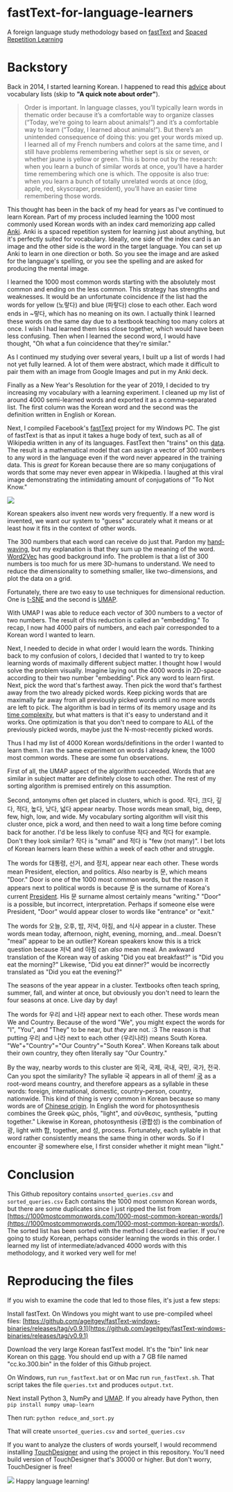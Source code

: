 [//]: # (For development of this README.md, use http://markdownlivepreview.com/)

# fastText-for-language-learners
A foreign language study methodology based on [fastText](https://github.com/facebookresearch/fastText) and [Spaced Repetition Learning](https://en.wikipedia.org/wiki/Spaced_repetition)

# Backstory
Back in 2014, I started learning Korean. I happened to read this [advice](https://blog.fluent-forever.com/base-vocabulary-list/) about vocabulary lists (skip to **"A quick note about order"**).

> Order is important. In language classes, you’ll typically learn words in thematic order because it’s a comfortable way to organize classes (“Today, we’re going to learn about animals!”) and it’s a comfortable way to learn (“Today, I learned about animals!”). But there’s an unintended consequence of doing this: you get your words mixed up. I learned all of my French numbers and colors at the same time, and I still have problems remembering whether sept is six or seven, or whether jaune is yellow or green. This is borne out by the research: when you learn a bunch of similar words at once, you’ll have a harder time remembering which one is which. The opposite is also true: when you learn a bunch of totally unrelated words at once (dog, apple, red, skyscraper, president), you’ll have an easier time remembering those words.

This thought has been in the back of my head for years as I've continued to learn Korean. Part of my process included learning the 1000 most commonly used Korean words with an index card memorizing app called [Anki](https://apps.ankiweb.net/). Anki is a spaced repetition system for learning just about anything, but it's perfectly suited for vocabulary. Ideally, one side of the index card is an image and the other side is the word in the target language. You can set up Anki to learn in one direction or both. So you see the image and are asked for the language's spelling, or you see the spelling and are asked for producing the mental image.

I learned the 1000 most common words starting with the absolutely most common and ending on the less common. This strategy has strengths and weaknesses. It would be an unfortunate coincidence if the list had the words for yellow (노랗다) and blue (파랗다) close to each other. Each word ends in ~랗다, which has no meaning on its own. I actually think I learned these words on the same day due to a textbook teaching too many colors at once. I wish I had learned them less close together, which would have been less confusing. Then when I learned the second word, I would have thought, "Oh what a fun coincidence that they're similar."

As I continued my studying over several years, I built up a list of words I had not yet fully learned. A lot of them were abstract, which made it difficult to pair them with an image from Google Images and put in my Anki deck.

Finally as a New Year's Resolution for the year of 2019, I decided to try increasing my vocabulary with a learning experiment. I cleaned up my list of around 4000 semi-learned words and exported it as a comma-separated list. The first column was the Korean word and the second was the definition written in English or Korean.

Next, I compiled Facebook's [fastText](https://fasttext.cc/) project for my Windows PC. The gist of fastText is that as input it takes a huge body of text, such as all of Wikipedia written in any of its languages. FastText then "trains" on this [data](https://fasttext.cc/docs/en/crawl-vectors.html). The result is a mathematical model that can assign a vector of 300 numbers to any word in the language even if the word never appeared in the training data. This is *great* for Korean because there are so many conjugations of words that some may never even appear in Wikipedia. I laughed at this viral image demonstrating the intimidating amount of conjugations of "To Not Know."

![](images/dont_know.jpg)

Korean speakers also invent new words very frequently. If a new word is invented, we want our system to "guess" accurately what it means or at least how it fits in the context of other words.

The 300 numbers that each word can receive do just that. Pardon my [hand-waving](https://en.wikipedia.org/wiki/Hand-waving#In_mathematics_(and_formal_logic,_philosophy,_theoretical_science)), but my explanation is that they sum up the meaning of the word. [Word2Vec](https://en.wikipedia.org/wiki/Word2vec) has good background info. The problem is that a list of 300 numbers is too much for us mere 3D-humans to understand. We need to reduce the dimensionality to something smaller, like two-dimensions, and plot the data on a grid.

Fortunately, there are two easy to use techniques for dimensional reduction. One is [t-SNE](https://scikit-learn.org/stable/modules/generated/sklearn.manifold.TSNE.html) and the second is [UMAP](https://github.com/lmcinnes/umap).

With UMAP I was able to reduce each vector of 300 numbers to a vector of two numbers. The result of this reduction is called an "embedding." To recap, I now had 4000 pairs of numbers, and each pair corresponded to a Korean word I wanted to learn.

Next, I needed to decide in what order I would learn the words. Thinking back to my confusion of colors, I decided that I wanted to try to keep learning words of maximally different subject matter. I thought how I would solve the problem visually. Imagine laying out the 4000 words in 2D-space according to their two number "embedding". Pick any word to learn first. Next, pick the word that's farthest away. Then pick the word that's farthest away from the two already picked words. Keep picking words that are maximally far away from all previously picked words until no more words are left to pick. The algorithm is bad in terms of its memory usage and its [time complexity](https://en.wikipedia.org/wiki/Time_complexity), but what matters is that it's easy to understand and it works. One optimization is that you don't need to compare to ALL of the previously picked words, maybe just the N-most-recently picked words.

Thus I had my list of 4000 Korean words/definitions in the order I wanted to learn them. I ran the same experiment on words I already knew, the 1000 most common words. These are some fun observations.

First of all, the UMAP aspect of the algorithm succeeded. Words that are similar in subject matter are definitely close to each other. The rest of my sorting algorithm is premised entirely on this assumption.

Second, antonyms often get placed in clusters, which is good. 작다, 크다, 깊다, 적다, 높다, 낮다, 넓다 appear nearby. Those words mean small, big, deep, few, high, low, and wide. My vocabulary sorting algorithm will visit this cluster once, pick a word, and then need to wait a long time before coming back for another. I'd be less likely to confuse 작다 and 적다 for example. Don't they look similar? 작다 is "small" and 적다 is "few (not many)". I bet lots of Korean learners learn these within a week of each other and struggle.

The words for 대통령, 선거, and 정치, appear near each other. These words mean President, election, and politics. Also nearby is 문, which means "Door." Door is one of the 1000 most common words, but the reason it appears next to political words is because 문 is the surname of Korea's current [President](https://en.wikipedia.org/wiki/Moon_Jae-in). His 문 surname almost certainly means "writing." "Door" is a possible, but incorrect, interpretation. Perhaps if someone else were President, "Door" would appear closer to words like "entrance" or "exit."

The words for 오늘, 오후, 밤, 저녁, 아침, and 식사 appear in a cluster. These words mean today, afternoon, night, evening, morning, and...meal. Doesn't "meal" appear to be an outlier? Korean speakers know this is a trick question because 저녁 and 아침 can *also* mean meal. An awkward translation of the Korean way of asking "Did you eat breakfast?" is "Did you eat the morning?" Likewise, "Did you eat dinner?" would be incorrectly translated as "Did you eat the evening?"

The seasons of the year appear in a cluster. Textbooks often teach spring, summer, fall, and winter at once, but obviously you don't need to learn the four seasons at once. Live day by day!

The words for 우리 and 나라 appear next to each other. These words mean We and Country. Because of the word "We", you might expect the words for "I", "You", and "They" to be near, but *they* are not. :3 The reason is that putting 우리 and 나라 next to each other (우리나라) means South Korea. "We"+"Country"="Our Country"="South Korea". When Koreans talk about their own country, they often literally say "Our Country." 

By the way, nearby words to this cluster are 외국, 국제, 국내, 국민, 국가, 전국. Can you spot the similarity? The syllable 국 appears in all of them! [국](https://en.wiktionary.org/wiki/%E5%9C%8B#Korean) as a root-word means country, and therefore appears as a syllable in these words: foreign, international, domestic, country-person, country, nationwide. This kind of thing is very common in Korean because so many words are of [Chinese origin](https://en.wikipedia.org/wiki/Sino-Korean_vocabulary). In English the word for photosynthesis combines the Greek φῶς, phōs, "light", and σύνθεσις, synthesis, "putting together." Likewise in Korean, photosynthesis (광합성) is the combination of 광, light with 합, together, and 성, process. Fortunately, each syllable in that word rather consistently means the same thing in other words. So if I encounter 광 somewhere else, I first consider whether it might mean "light."

# Conclusion

This Github repository contains `unsorted_queries.csv` and `sorted_queries.csv` Each contains the 1000 most common Korean words, but there are some duplicates since I just ripped the list from [https://1000mostcommonwords.com/1000-most-common-korean-words/](https://1000mostcommonwords.com/1000-most-common-korean-words/). The sorted list has been sorted with the method I described earlier. If you're going to study Korean, perhaps consider learning the words in this order. I learned my list of intermediate/advanced 4000 words with this methodology, and it worked very well for me!

# Reproducing the files

If you wish to examine the code that led to those files, it's just a few steps:

Install fastText. On Windows you might want to use pre-compiled wheel files: [https://github.com/ageitgey/fastText-windows-binaries/releases/tag/v0.9.1](https://github.com/ageitgey/fastText-windows-binaries/releases/tag/v0.9.1)

Download the very large Korean fastText model. It's the "bin" link near Korean on this [page](https://github.com/facebookresearch/fastText/blob/master/docs/crawl-vectors.md). You should end up with a 7 GB file named "cc.ko.300.bin" in the folder of this Github project.

On Windows, run `run_fastText.bat` or on Mac run `run_fastText.sh`. That script takes the file `queries.txt` and produces `output.txt`.

Next install Python 3, NumPy and [UMAP](https://github.com/lmcinnes/umap). If you already have Python, then
`pip install numpy umap-learn`

Then run:
`python reduce_and_sort.py`

That will create `unsorted_queries.csv` and `sorted_queries.csv`

If you want to analyze the clusters of words yourself, I would recommend installing [TouchDesigner](https://derivative.ca/download) and using the project in this repository. You'll need build version of TouchDesigner that's 30000 or higher. But don't worry, TouchDesigner is free!

![](images/td_screencap_1.png)
Happy language learning!
